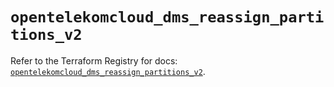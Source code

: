 # `opentelekomcloud_dms_reassign_partitions_v2`

Refer to the Terraform Registry for docs: [`opentelekomcloud_dms_reassign_partitions_v2`](https://registry.terraform.io/providers/opentelekomcloud/opentelekomcloud/1.36.47/docs/resources/dms_reassign_partitions_v2).
